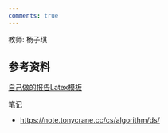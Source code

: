 ```yaml
---
comments: true
---
```

教师: 杨子琪

## 参考资料

[自己做的报告Latex模板](https://www.overleaf.com/read/bxwrgnnkvgvb#61a100)

笔记

- https://note.tonycrane.cc/cs/algorithm/ds/